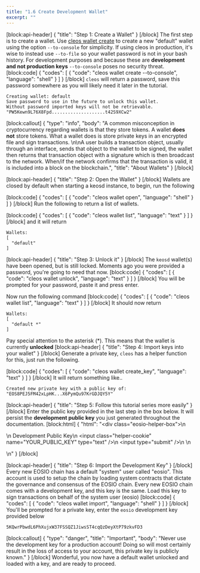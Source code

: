 ```yaml
---
title: "1.6 Create Development Wallet"
excerpt: ""
---
```

[block:api-header]
{
  "title": "Step 1: Create a Wallet"
}
[/block]
The first step is to create a wallet. Use [cleos wallet create]() to create a new "default" wallet using the option `--to-console` for simplicity. If using cleos in production, it's wise to instead use `--to-file` so your wallet password is not in your bash history. For development purposes and because these are **development and not production keys** `--to-console` poses no security threat. 
[block:code]
{
  "codes": [
    {
      "code": "cleos wallet create --to-console",
      "language": "shell"
    }
  ]
}
[/block]
`cleos` will return a password, save this password somewhere as you will likely need it later in the tutorial. 

```
Creating wallet: default
Save password to use in the future to unlock this wallet.
Without password imported keys will not be retrievable.
"PW5Kewn9L76X8Fpd....................t42S9XCw2"
```
[block:callout]
{
  "type": "info",
  "body": "A common misconception in cryptocurrency regarding wallets is that they store tokens. A wallet **does not** store tokens. What a wallet does is store private keys in an encrypted file and sign transactions. \n\nA user builds a transaction object, usually through an interface, sends that object to the wallet to be signed, the wallet then returns that transaction object with a signature which is then broadcast to the network. When/if the network confirms that the transaction is valid, it is included into a block on the blockchain.",
  "title": "About Wallets"
}
[/block]

[block:api-header]
{
  "title": "Step 2: Open the Wallet"
}
[/block]
Wallets are closed by default when starting a keosd instance, to begin, run the following

[block:code]
{
  "codes": [
    {
      "code": "cleos wallet open",
      "language": "shell"
    }
  ]
}
[/block]
Run the following to return a list of wallets.

[block:code]
{
  "codes": [
    {
      "code": "cleos wallet list",
      "language": "text"
    }
  ]
}
[/block]
and it will return

```
Wallets:
[
  "default"
]
```
[block:api-header]
{
  "title": "Step 3: Unlock it"
}
[/block]
The `keosd` wallet(s) have been opened, but is still locked. Moments ago you were provided a password, you're going to need that now. 
[block:code]
{
  "codes": [
    {
      "code": "cleos wallet unlock",
      "language": "text"
    }
  ]
}
[/block]
You will be prompted for your password, paste it and press enter. 

Now run the following command
[block:code]
{
  "codes": [
    {
      "code": "cleos wallet list",
      "language": "text"
    }
  ]
}
[/block]
It should now return

```
Wallets:
[
  "default *"
]
```

Pay special attention to the asterisk (*). This means that the wallet is currently **unlocked**
[block:api-header]
{
  "title": "Step 4:  Import keys into your wallet"
}
[/block]
Generate a private key, `cleos` has a helper function for this, just run the following.

[block:code]
{
  "codes": [
    {
      "code": "cleos wallet create_key",
      "language": "text"
    }
  ]
}
[/block]
It will return something like..

```
Created new private key with a public key of: "EOS8PEJ5FM42xLpHK...X6PymQu97KrGDJQY5Y"
```
[block:api-header]
{
  "title": "Step 5: Follow this tutorial series more easily"
}
[/block]
Enter the public key provided in the last step in the box below. It will persist the **development public key** you just generated throughout the documentation.
[block:html]
{
  "html": "<div class=\"eosio-helper-box\">\n  <form> \n    <label>Development Public Key</label>\n    <input class=\"helper-cookie\" name=\"YOUR_PUBLIC_KEY\" type=\"text\" />\n    <input type=\"submit\" />\n    <span></span>\n  </form>\n</div>"
}
[/block]

[block:api-header]
{
  "title": "Step 6: Import the Development Key"
}
[/block]
Every new EOSIO chain has a default "system" user called "eosio". This account is used to setup the chain by loading system contracts that dictate the governance and consensus of the EOSIO chain. Every new EOSIO chain comes with a development key, and this key is the same. Load this key to sign transactions on behalf of the system user (eosio)
[block:code]
{
  "codes": [
    {
      "code": "cleos wallet import",
      "language": "shell"
    }
  ]
}
[/block]
You'll be prompted for a private key, enter the `eosio` development key provided below

```
5KQwrPbwdL6PhXujxW37FSSQZ1JiwsST4cqQzDeyXtP79zkvFD3
```
[block:callout]
{
  "type": "danger",
  "title": "Important",
  "body": "Never use the development key for a production account! Doing so will most certainly result in the loss of access to your account, this private key is publicly known."
}
[/block]
Wonderful, you now have a default wallet unlocked and loaded with a key, and are ready to proceed.